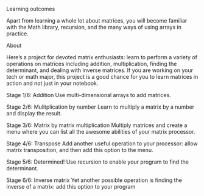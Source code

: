 
 Learning outcomes

Apart from learning a whole lot about matrices, you will become familiar with the Math library, recursion, and the many ways of using arrays in practice.


 About

Here’s a project for devoted matrix enthusiasts: learn to perform a variety of operations on matrices including addition, multiplication, finding the determinant, and dealing with inverse matrices. If you are working on your tech or math major, this project is a good chance for you to learn matrices in action and not just in your notebook.



Stage 1/6: Addition
Use multi-dimensional arrays to add matrices.

Stage 2/6: Mulitplication by number
Learn to multiply a matrix by a number and display the result.

Stage 3/6: Matrix by matrix multiplication
Multiply matrices and create a menu where you can list all the awesome abilities of your matrix processor.

Stage 4/6: Transpose
Add another useful operation to your processor: allow matrix transposition, and then add this option to the menu.

Stage 5/6: Determined!
Use recursion to enable your program to find the determinant.

Stage 6/6: Inverse matrix
Yet another possible operation is finding the inverse of a matrix: add this option to your program




